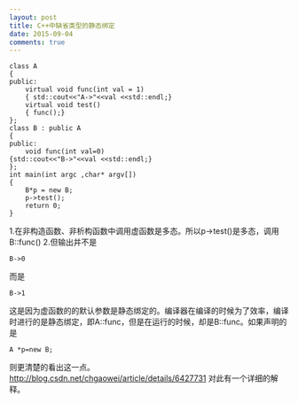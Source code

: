 ```yaml
---
layout: post
title: C++中缺省类型的静态绑定
date: 2015-09-04
comments: true
---
```




	class A
	{
	public:
    	virtual void func(int val = 1)
    	{ std::cout<<"A->"<<val <<std::endl;}
    	virtual void test()
    	{ func();}
	};
	class B : public A
	{
	public:
    	void func(int val=0)
	{std::cout<<"B->"<<val <<std::endl;}
	};
	int main(int argc ,char* argv[])
	{
    	B*p = new B;
    	p->test();
		return 0;
	}

1.在非构造函数、非析构函数中调用虚函数是多态。所以p->test()是多态，调用B::func()
2.但输出并不是

	B->0
而是

	B->1
这是因为虚函数的的默认参数是静态绑定的。编译器在编译的时候为了效率，编译时进行的是静态绑定，即A::func，但是在运行的时候，却是B::func。如果声明的是

	A *p=new B;
则更清楚的看出这一点。
http://blog.csdn.net/chgaowei/article/details/6427731 对此有一个详细的解释。